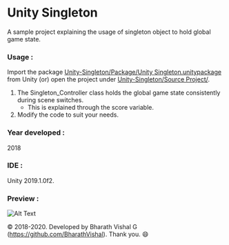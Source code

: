 ﻿# Unity Singleton
A sample project explaining the usage of singleton object to hold global game state.


### Usage : 
Import the package [Unity-Singleton/Package/Unity Singleton.unitypackage](https://github.com/BharathVishal/Unity-Singleton/blob/master/Package/Unity%20Singleton.unitypackage) from Unity (or) open the project under 
[Unity-Singleton/Source Project/](https://github.com/BharathVishal/Unity-Singleton/tree/master/Source%20Project/Unity%20Singleton).

1. The Singleton_Controller class holds the global game state consistently during scene switches.
   - This is explained through the score variable. 
2. Modify the code to suit your needs.


### Year developed : 
2018


### IDE :
Unity 2019.1.0f2. 


### Preview : 
![Alt Text](https://github.com/BharathVishal/Unity-Singleton/blob/master/Preview%20GIFs/1.gif)



© 2018-2020. Developed by Bharath Vishal G (https://github.com/BharathVishal). Thank you. :smile:



